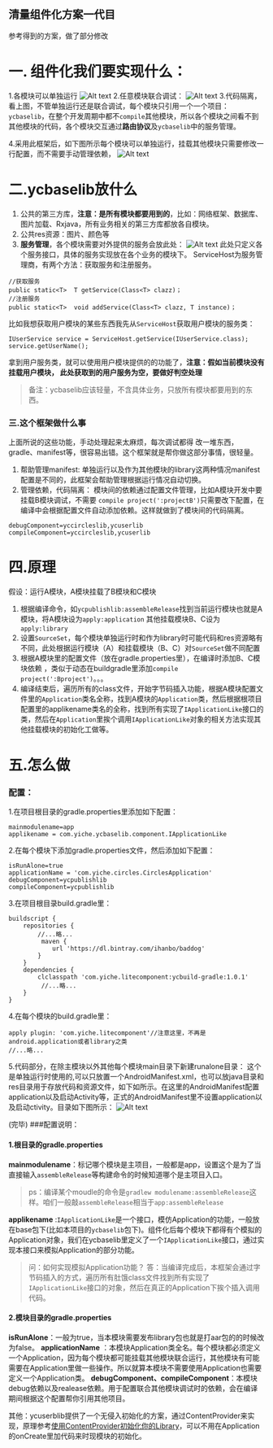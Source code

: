 ## 清量组件化方案一代目
参考得到的方案，做了部分修改
# 一. 组件化我们要实现什么：
1.各模块可以单独运行
![Alt text](https://app.yinxiang.com/shard/s10/res/6c334cf1-4197-455a-8c63-99be835844f8)
2.任意模块联合调试：
![Alt text](https://app.yinxiang.com/shard/s10/res/15cab063-0c98-4b8a-a0bd-8e0d5ea5228c)
3.代码隔离，看上图，不管单独运行还是联合调试，每个模块只引用一个一个项目：`ycbaselib`，在整个开发周期中都不`compile`其他模块，所以各个模块之间看不到其他模块的代码，各个模块交互通过**路由协议**及`ycbaselib`中的服务管理。

4.采用此框架后，如下图所示每个模块可以单独运行，挂载其他模块只需要修改一行配置，而不需要手动管理依赖，
![Alt text](https://app.yinxiang.com/shard/s10/res/53bf759d-4059-4526-bdd8-fccf0e569690)
# 二.ycbaselib放什么
1. 公共的第三方库，**注意：是所有模块都要用到的**，比如：网络框架、数据库、图片加载、Rxjava，所有业务相关的第三方库都放各自模块。
2. 公共res资源：图片、颜色等
3. **服务管理**，各个模块需要对外提供的服务会放此处：
![Alt text](https://app.yinxiang.com/shard/s10/res/ade96c50-968a-4682-bce5-dad4105ca991)
此处只定义各个服务接口，具体的服务实现放在各个业务的模块下。
ServiceHost为服务管理商，有两个方法：获取服务和注册服务。
```
//获取服务
public static<T>  T getService(Class<T> clazz)；
//注册服务
public static<T>  void addService(Class<T> clazz, T instance)；  
```
比如我想获取用户模块的某些东西我先从`ServiceHost`获取用户模块的服务类：
```
IUserService service = ServiceHost.getService(IUserService.class);
service.getUserName();
```
拿到用户服务类，就可以使用用户模块提供的的功能了，**注意：假如当前模块没有挂载用户模块， 此处获取到的用户服务为空，要做好判空处理**

> 备注：ycbaselib应该轻量，不含具体业务，只放所有模块都要用到的东西。
### 三.这个框架做什么事
上面所说的这些功能，手动处理起来太麻烦，每次调试都得 改一堆东西，gradle、manifest等，很容易出错。这个框架就是帮你做这部分事情，很轻量。


1. 帮助管理manifest:
单独运行以及作为其他模块的library这两种情况manifest配置是不同的，此框架会帮助管理根据运行情况自动切换。
2. 管理依赖，代码隔离：
模块间的依赖通过配置文件管理，比如A模块开发中要挂载B模块调试，不需要  `compile project(':projectB')`只需要改下配置，在编译中会根据配置文件自动添加依赖。这样就做到了模块间的代码隔离。

```
debugComponent=yccircleslib,ycuserlib
compileComponent=yccircleslib,ycuserlib
```



# 四.原理
假设：运行A模块，A模块挂载了B模块和C模块
1. 根据编译命令，如`ycpublishlib:assembleRelease`找到当前运行模块也就是A模块，将A模块设为`apply:application` 其他挂载模块B、C设为`apply:library`
2. 设置`SourceSet`，每个模块单独运行时和作为library时可能代码和res资源略有不同，此处根据运行模块（A）和挂载模块（B、C）对`SourceSet`做不同配置
3. 根据A模块里的配置文件（放在gradle.properties里），在编译时添加B、C模块依赖 ，类似于动态在buildgradle里添加`compile project(':Bproject')`。。。
4. 编译结束后，遍历所有的class文件，开始字节码插入功能，根据A模块配置文件里的`Application`类名全称，找到A模块的`Application`类，然后根据根项目配置里的applikename类名的全称，找到所有实现了`IApplicationLike`接口的类，然后在`Application`里挨个调用`IApplicationLike`对象的相关方法实现其他挂载模块的初始化工做等。

# 五.怎么做
### 配置：
1.在项目根目录的gradle.properties里添加如下配置：

```
mainmodulename=app
applikename = com.yiche.ycbaselib.component.IApplicationLike
```
2.在每个模块下添加gradle.properties文件，然后添加如下配置：

```
isRunAlone=true
applicationName = 'com.yiche.circles.CirclesApplication'
debugComponent=ycpublishlib
compileComponent=ycpublishlib
```
3.在项目根目录build.gradle里：

```
buildscript {
    repositories {
        //...略...
         maven {
            url 'https://dl.bintray.com/ihanbo/baddog'
        }
    }
    dependencies {
        clclasspath 'com.yiche.litecomponent:ycbuild-gradle:1.0.1'
         //...略...
    }
}
```

4.在每个模块的build.gradle里：

```
apply plugin: 'com.yiche.litecomponent'//注意这里，不再是android.application或者library之类
//...略...
```
5.代码部分，在除主模块以外其他每个模块main目录下新建runalone目录：
这个是单独运行时使用的,可以只放置一个AndroidManifest.xml，也可以放java目录和res目录用于存放代码和资源文件，如下如所示。在这里的AndroidManifest配置application以及启动Activity等，正式的AndroidManifest里不设置application以及启动ctivity。目录如下图所示：
![Alt text](https://app.yinxiang.com/shard/s10/res/f4fdbb02-747a-4213-a8e3-c495e864127b)



(完毕)
###配置说明：
#### 1.根目录的gradle.properties
**mainmodulename**：标记哪个模块是主项目，一般都是app，设置这个是为了当直接输入`assembleRelease`等构建命令的时候知道哪个是主项目入口。
> ps：编译某个moudle的命令是`gradlew modulename:assembleRelease`这样。咱们一般敲`assembleRelease`相当于`app:assembleRelease`

**applikename** :`IApplicationLike`是一个接口，模仿Application的功能，一般放在base包下(比如本项目的`ycbaselib`包下)。组件化后每个模块下都得有个模拟的Application对象，我们在ycbaselib里定义了一个`IApplicationLike`接口，通过实现本接口来模拟Application的部分功能。

> 问：如何实现模拟Application功能？
> 答：当编译完成后，本框架会通过字节码插入的方式，遍历所有肚饿class文件找到所有实现了`IApplicationLike`接口的对象，然后在真正的Application下挨个插入调用代码。
#### 2.模块目录的gradle.properties
**isRunAlone**：一般为true，当本模块需要发布library包也就是打aar包的的时候改为false。
**applicationName** ：本模块Application类全名。每个模块都必须定义一个Application，因为每个模块都可能挂载其他模块联合运行，其他模块有可能需要在Application里做一些操作。所以就算本模块不需要使用Application也需要定义一个Application类。
**debugComponent、compileComponent**：本模块debug依赖以及realease依赖。用于配置联合其他模块调试时的依赖，会在编译期间根据这个配置帮你引用其他项目。


其他：ycuserblib提供了一个无侵入初始化的方案，通过ContentProvider来实现，原理参考[使用ContentProvider初始化你的Library](https://www.jianshu.com/p/5c0570263dfd)，可以不用在Application的onCreate里加代码来时现模块的初始化。



